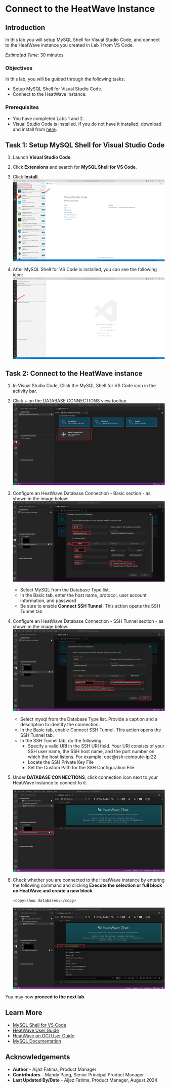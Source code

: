 # Connect to the HeatWave Instance

## Introduction

In this lab you will setup MySQL Shell for Visual Studio Code, and connect to the HeatWave instance you created in Lab 1 from VS Code.

_Estimated Time:_ 30 minutes

### Objectives

In this lab, you will be guided through the following tasks:

- Setup MySQL Shell for Visual Studio Code.
- Connect to the HeatWave instance.

### Prerequisites

- You have completed Labs 1 and 2.
- Visual Studio Code is installed. If you do not have it installed, download and install from [here](https://code.visualstudio.com/download).

## Task 1: Setup MySQL Shell for Visual Studio Code

1. Launch **Visual Studio Code**.

2. Click **Extensions** and search for **MySQL Shell for VS Code**.

3. Click **Install**.
    ![Installing MySQL Shell for VS Code](./images/1-installing-mysql-shell-for-vscode.png "Installing MySQL Shell for VS Code")

4. After MySQL Shell for VS Code is installed, you can see the following icon:
    ![MySQL Shell installed](./images/2-installed-mysql-shell-for-vscode.png "MySQL Shell installed")

## Task 2: Connect to the HeatWave instance

1. In Visual Studio Code, Click the MySQL Shell for VS Code icon in the activity bar.
2. Click + on the DATABASE CONNECTIONS view toolbar.
![Create connection](./images/vs-mysql-connect-start.png "Create connection")

3. Configure an HeatWave Database Connection - Basic section - as shown in the image below:
![Create connection with Basic](./images/vs-mysql-connect-basic.png "Create connection with Basic")
    - Select MySQL from the Database Type list.
    - In the Basic tab, enter the host name, protocol, user account information, and password
    - Be sure to enable **Connect SSH Tunnel**. This action opens the SSH Tunnel tab

4. Configure an HeatWave Database Connection - SSH Tunnel section - as shown in the image below:
![Create connection with SSH](./images/vs-mysql-connect-ssh.png "Create connection with SSH")
    - Select mysql from the Database Type list. Provide a caption and a description to identify the connection.
    - In the Basic tab, enable Connect SSH Tunnel. This action opens the SSH Tunnel tab.
    - In the SSH Tunnel tab, do the following:
        - Specify a valid URI in the SSH URI field. Your URI consists of your SSH user name, the SSH host name, and the port number on which the host listens. For example: opc@ssh-compute-ip:22
        - Locate the SSH Private Key File
        - Set the Custom Path for the SSH Configuration File

5. Under **DATABASE CONNECTIONS**, click connection icon next to your HeatWave instance to connect to it. 

    ![Open New Database Connection](./images/vs-mysql-connect-run.png "Open New Database Connection")

6. Check whether you are connected to the HeatWave instance by entering the following command and clicking **Execute the selection or full block on HeatWave and create a new block**.

    ```bash
    <copy>show databases;</copy>
    ```

    ![Database Connection show dbs](./images/vs-mysql-connect-show.png "Database Connection show dbs")

You may now **proceed to the next lab**.

## Learn More

- [MySQL Shell for VS Code](https://dev.mysql.com/doc/mysql-shell-gui/en/)
- [HeatWave User Guide](https://dev.mysql.com/doc/heatwave/en/)
- [HeatWave on OCI User Guide](https://docs.oracle.com/en-us/iaas/mysql-database/index.html)
- [MySQL Documentation](https://dev.mysql.com/)


## Acknowledgements

- **Author** - Aijaz Fatima, Product Manager
- **Contributors** - Mandy Pang, Senior Principal Product Manager
- **Last Updated By/Date** - Aijaz Fatima, Product Manager, August 2024